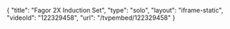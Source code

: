 {
    "title": "Fagor 2X Induction Set",
    "type": "solo",
    "layout": "iframe-static",
    "videoId": "122329458",
    "url": "\/tvpembed\/122329458"
}